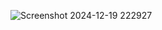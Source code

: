 ![Screenshot 2024-12-19 222927](https://github.com/user-attachments/assets/37d73f8b-664a-404b-81ab-f1c961b2de75)
